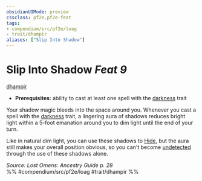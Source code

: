 ```yaml
---
obsidianUIMode: preview
cssclass: pf2e,pf2e-feat
tags:
- compendium/src/pf2e/loag
- trait/dhampir
aliases: ["Slip Into Shadow"]
---
```

# Slip Into Shadow  *Feat 9*  
[dhampir](dhampir-b1.md "Dhampir Ancestry & Heritage Trait")  

- **Prerequisites**: ability to cast at least one spell with the [darkness](Reference/Rules/Traits/darkness.md "Darkness Effect Trait") trait

Your shadow magic bleeds into the space around you. Whenever you cast a spell with the [darkness](Reference/Rules/Traits/darkness.md "Darkness Effect Trait") trait, a lingering aura of shadows reduces bright light within a 5-foot emanation around you to dim light until the end of your turn.

Like in natural dim light, you can use these shadows to [Hide](Reference/Rules/Actions/hide.md), but the aura still makes your overall position obvious, so you can't become [undetected](conditions.md#Undetected) through the use of these shadows alone.

*Source: Lost Omens: Ancestry Guide p. 28*  
%% #compendium/src/pf2e/loag #trait/dhampir %%